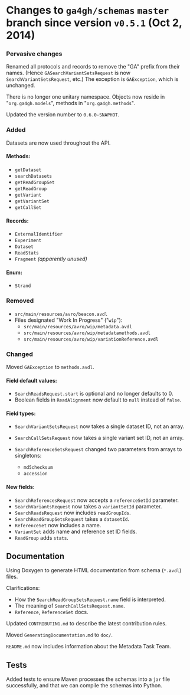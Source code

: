 # Changes to `ga4gh/schemas` `master` branch since version `v0.5.1` (Oct 2, 2014)

### Pervasive changes

Renamed all protocols and records to remove the "GA" prefix from
their names.  (Hence `GASearchVariantSetsRequest` is now
`SearchVariantSetsRequest`, etc.)  The exception is `GAException`,
which is unchanged.

There is no longer one unitary namespace.  Objects now reside in
"`org.ga4gh.models`", methods in "`org.ga4gh.methods`".

Updated the version number to `0.6.0-SNAPHOT`.

### Added

Datasets are now used throughout the API.

#### Methods:

* `getDataset`
* `searchDatasets`
* `getReadGroupSet`
* `getReadGroup`
* `getVariant`
* `getVariantSet`
* `getCallSet`

#### Records:

* `ExternalIdentifier`
* `Experiment`
* `Dataset`
* `ReadStats`
* `Fragment` _(apparently unused)_

#### Enum:

* `Strand`

### Removed

* `src/main/resources/avro/beacon.avdl`
* Files designated "Work In Progress" ("`wip`"):
    * `src/main/resources/avro/wip/metadata.avdl`
    * `src/main/resources/avro/wip/metadatamethods.avdl`
    * `src/main/resources/avro/wip/variationReference.avdl`

### Changed

Moved `GAException` to `methods.avdl`.

#### Field default values:

* `SearchReadsRequest.start` is optional and no longer defaults to 0.
* Boolean fields in `ReadAlignment` now default to `null` instead of `false`.

#### Field types:

* `SearchVariantSetsRequest` now takes a single dataset ID, not an array.
* `SearchCallSetsRequest` now takes a single variant set ID, not an array.
* `SearchReferenceSetsRequest` changed two parameters from arrays to
singletons:

    * `md5checksum`
    * `accession`

#### New fields:

* `SearchReferencesRequest` now accepts a `referenceSetId` parameter.
* `SearchVariantsRequest` now takes a `variantSetId` parameter.
* `SearchReadsRequest` now includes `readGroupIds`.
* `SearchReadGroupSetsRequest` takes a `datasetId`.
* `ReferenceSet` now includes a name.
* `VariantSet` adds name and reference set ID fields.
* `ReadGroup` adds `stats`.

## Documentation

Using Doxygen to generate HTML documentation from schema (`*.avdl`) files.

Clarifications:

* How the `SearchReadGroupSetsRequest.name` field is interpreted.
* The meaning of `SearchCallSetsRequest.name`.
* `Reference`, `ReferenceSet` docs.

Updated `CONTRIBUTING.md` to describe the latest contribution rules.

Moved `GeneratingDocumentation.md` to `doc/`.

`README.md` now includes information about the Metadata Task Team.

## Tests

Added tests to ensure Maven processes the schemas into a `jar` file
successfully, and that we can compile the schemas into Python.
